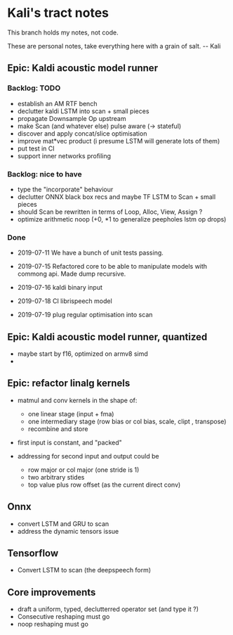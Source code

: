 # Kali's tract notes

This branch holds my notes, not code.

These are personal notes, take everything here with a grain of salt. -- Kali

## Epic: Kaldi acoustic model runner

### Backlog: TODO

* establish an AM RTF bench
* declutter kaldi LSTM into scan + small pieces
* propagate Downsample Op upstream
* make Scan (and whatever else) pulse aware (-> stateful)
* discover and apply concat/slice optimisation
* improve mat*vec product (i presume LSTM will generate lots of them)
* put test in CI
* support inner networks profiling

### Backlog: nice to have

* type the "incorporate" behaviour
* declutter ONNX black box recs and maybe TF LSTM to Scan + small pieces
* should Scan be rewritten in terms of Loop, Alloc, View, Assign ?
* optimize arithmetic noop (+0, *1 to generalize peepholes lstm op drops)

### Done

* 2019-07-11 We have a bunch of unit tests passing.

* 2019-07-15 Refactored core to be able to manipulate models with commong api. Made dump recursive.
* 2019-07-16 kaldi binary input
* 2019-07-18 CI librispeech model
* 2019-07-19 plug regular optimisation into scan

## Epic: Kaldi acoustic model runner, quantized

* maybe start by f16, optimized on armv8 simd
*

## Epic: refactor linalg kernels

* matmul and conv kernels in the shape of:
    * one linear stage (input + fma)
    * one intermediary stage (row bias or col bias, scale, clipt , transpose)
    * recombine and store

* first input is constant, and "packed"

* addressing for second input and output could be
    * row major or col major (one stride is 1)
    * two arbitrary stides
    * top value plus row offset (as the current direct conv)

## Onnx

* convert LSTM and GRU to scan
* address the dynamic tensors issue

## Tensorflow

* Convert LSTM to scan (the deepspeech form)

## Core improvements

* draft a uniform, typed, declutterred operator set (and type it ?)
* Consecutive reshaping must go
* noop reshaping must go
